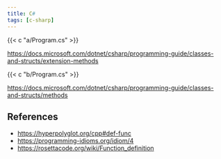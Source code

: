 ```yaml
---
title: C#
tags: [c-sharp]
---
```


{{< c "a/Program.cs" >}}

<https://docs.microsoft.com/dotnet/csharp/programming-guide/classes-and-structs/extension-methods>

{{< c "b/Program.cs" >}}

<https://docs.microsoft.com/dotnet/csharp/programming-guide/classes-and-structs/methods>

## References

- <https://hyperpolyglot.org/cpp#def-func>
- <https://programming-idioms.org/idiom/4>
- <https://rosettacode.org/wiki/Function_definition>
